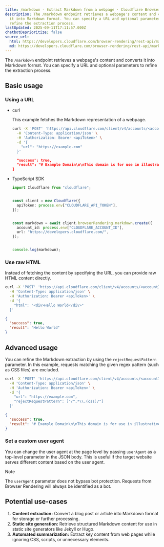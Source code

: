 ```yaml
---
title: /markdown - Extract Markdown from a webpage · Cloudflare Browser Rendering docs
description: The /markdown endpoint retrieves a webpage's content and converts
  it into Markdown format. You can specify a URL and optional parameters to
  refine the extraction process.
lastUpdated: 2025-09-11T17:11:57.000Z
chatbotDeprioritize: false
source_url:
  html: https://developers.cloudflare.com/browser-rendering/rest-api/markdown-endpoint/
  md: https://developers.cloudflare.com/browser-rendering/rest-api/markdown-endpoint/index.md
---
```


The `/markdown` endpoint retrieves a webpage's content and converts it into Markdown format. You can specify a URL and optional parameters to refine the extraction process.

## Basic usage

### Using a URL

* curl

  This example fetches the Markdown representation of a webpage.

  ```bash
  curl -X 'POST' 'https://api.cloudflare.com/client/v4/accounts/<accountId>/browser-rendering/markdown' \
    -H 'Content-Type: application/json' \
    -H 'Authorization: Bearer <apiToken>' \
    -d '{
      "url": "https://example.com"
    }'
  ```

  ```json
    "success": true,
    "result": "# Example Domain\n\nThis domain is for use in illustrative examples in documents. You may use this domain in literature without prior coordination or asking for permission.\n\n[More information...](https://www.iana.org/domains/example)"
  }
  ```

* TypeScript SDK

  ```typescript
  import Cloudflare from "cloudflare";


  const client = new Cloudflare({
    apiToken: process.env["CLOUDFLARE_API_TOKEN"],
  });


  const markdown = await client.browserRendering.markdown.create({
    account_id: process.env["CLOUDFLARE_ACCOUNT_ID"],
    url: "https://developers.cloudflare.com/",
  });


  console.log(markdown);
  ```

### Use raw HTML

Instead of fetching the content by specifying the URL, you can provide raw HTML content directly.

```bash
curl -X 'POST' 'https://api.cloudflare.com/client/v4/accounts/<accountId>/browser-rendering/markdown' \
  -H 'Content-Type: application/json' \
  -H 'Authorization: Bearer <apiToken>' \
  -d '{
    "html": "<div>Hello World</div>"
  }'
```

```json
{
  "success": true,
  "result": "Hello World"
}
```

## Advanced usage

You can refine the Markdown extraction by using the `rejectRequestPattern` parameter. In this example, requests matching the given regex pattern (such as CSS files) are excluded.

```bash
curl -X 'POST' 'https://api.cloudflare.com/client/v4/accounts/<accountId>/browser-rendering/markdown' \
  -H 'Content-Type: application/json' \
  -H 'Authorization: Bearer <apiToken>' \
  -d '{
    "url": "https://example.com",
    "rejectRequestPattern": ["/^.*\\.(css)/"]
  }'
```

```json
{
  "success": true,
  "result": "# Example Domain\n\nThis domain is for use in illustrative examples in documents. You may use this domain in literature without prior coordination or asking for permission.\n\n[More information...](https://www.iana.org/domains/example)"
}
```

### Set a custom user agent

You can change the user agent at the page level by passing `userAgent` as a top-level parameter in the JSON body. This is useful if the target website serves different content based on the user agent.

Note

The `userAgent` parameter does not bypass bot protection. Requests from Browser Rendering will always be identified as a bot.

## Potential use-cases

1. **Content extraction:** Convert a blog post or article into Markdown format for storage or further processing.
2. **Static site generation:** Retrieve structured Markdown content for use in static site generators like Jekyll or Hugo.
3. **Automated summarization:** Extract key content from web pages while ignoring CSS, scripts, or unnecessary elements.
